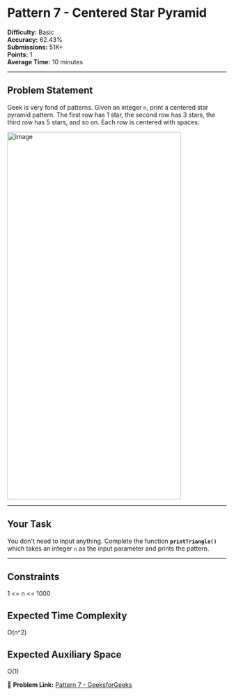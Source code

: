 # Pattern 7 - Centered Star Pyramid

**Difficulty:** Basic  
**Accuracy:** 62.43%  
**Submissions:** 51K+  
**Points:** 1  
**Average Time:** 10 minutes  

---

## Problem Statement
Geek is very fond of patterns. Given an integer `n`, print a centered star pyramid pattern. The first row has 1 star, the second row has 3 stars, the third row has 5 stars, and so on. Each row is centered with spaces.

<img width="399" height="841" alt="image" src="https://github.com/user-attachments/assets/68749d8c-8579-4afd-b2b3-2b13cb8f1b49" />

---

## Your Task
You don't need to input anything. Complete the function **`printTriangle()`** which takes an integer `n` as the input parameter and prints the pattern.

---

## Constraints
1 <= n <= 1000

## Expected Time Complexity
O(n^2)

## Expected Auxiliary Space
O(1)

🔗 **Problem Link:** [Pattern 7 - GeeksforGeeks](https://www.geeksforgeeks.org/problems/triangle-pattern-1661492263/1)



